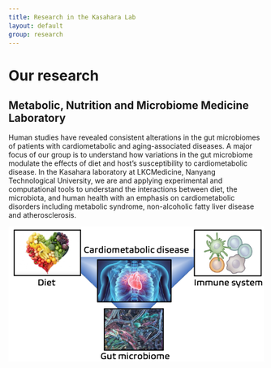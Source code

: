 ```yaml
---
title: Research in the Kasahara Lab
layout: default
group: research
---
```


<div class="row">

# Our research<br>
## Metabolic, Nutrition and Microbiome Medicine Laboratory<br>
Human studies have revealed consistent alterations in the gut microbiomes of patients with cardiometabolic and aging-associated diseases. A major focus of our group is to understand how variations in the gut microbiome modulate the effects of diet and host’s susceptibility to cardiometabolic disease. In the Kasahara laboratory at LKCMedicine, Nanyang Technological University, we are and applying experimental and computational tools to understand the interactions between diet, the microbiota, and human health with an emphasis on cardiometabolic disorders including metabolic syndrome, non-alcoholic fatty liver disease and atherosclerosis.


<img class="img-fluid" src="/static/img/pub/Theme.png" alt="Theme">

</div>
